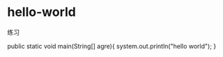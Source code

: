 # hello-world
练习

public static void main(String[] agre){
      system.out.println("hello world");
}

